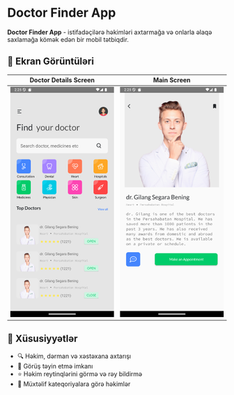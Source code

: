 # Doctor Finder App

**Doctor Finder App** - istifadəçilərə həkimləri axtarmağa və onlarla əlaqə saxlamağa kömək edən bir mobil tətbiqdir.

## 📱 Ekran Görüntüləri

| Doctor Details Screen          | Main Screen                    |
| ------------------------------ | ------------------------------ |
| ![doctor_details.png](./app//src/main/screens/page_1.png) | ![main_page.png](./app//src/main/screens/page_2.png) |


## 🚀 Xüsusiyyətlər
- 🔍 Həkim, dərman və xəstəxana axtarışı
- 📅 Görüş təyin etmə imkanı
- ⭐ Həkim reytinqlərini görmə və rəy bildirmə
- 🏥 Müxtəlif kateqoriyalara görə həkimlər
